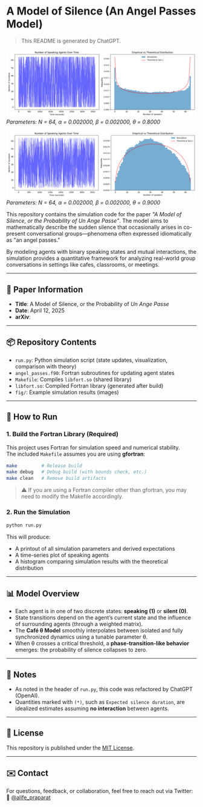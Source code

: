 # A Model of Silence (An Angel Passes Model)

> This README is generated by ChatGPT.

![Simulation Image (θ = 0.8000)](fig/simulation_theta_0800.png)  
*Parameters: N = 64, α = 0.002000, β = 0.002000, θ = 0.8000*

![Simulation Image (θ = 0.9000)](fig/simulation_theta_0900.png)  
*Parameters: N = 64, α = 0.002000, β = 0.002000, θ = 0.9000*

This repository contains the simulation code for the paper *"A Model of Silence, or the Probability of Un Ange Passe"*. The model aims to mathematically describe the sudden silence that occasionally arises in co-present conversational groups—phenomena often expressed idiomatically as "an angel passes."

By modeling agents with binary speaking states and mutual interactions, the simulation provides a quantitative framework for analyzing real-world group conversations in settings like cafes, classrooms, or meetings.

---

## 🧠 Paper Information

- **Title**: A Model of Silence, or the Probability of *Un Ange Passe*
- **Date**: April 12, 2025
- **arXiv**: 

---

## 📦 Repository Contents

- `run.py`: Python simulation script (state updates, visualization, comparison with theory)
- `angel_passes.f90`: Fortran subroutines for updating agent states
- `Makefile`: Compiles `libfort.so` (shared library)
- `libfort.so`: Compiled Fortran library (generated after build)
- `fig/`: Example simulation results (images)

---

## 🚀 How to Run

### 1. Build the Fortran Library (Required)

This project uses Fortran for simulation speed and numerical stability.  
The included `Makefile` assumes you are using **gfortran**:

```bash
make         # Release build
make debug   # Debug build (with bounds check, etc.)
make clean   # Remove build artifacts
```

> ⚠️ If you are using a Fortran compiler other than gfortran, you may need to modify the Makefile accordingly.

### 2. Run the Simulation

```bash
python run.py
```

This will produce:
- A printout of all simulation parameters and derived expectations
- A time-series plot of speaking agents
- A histogram comparing simulation results with the theoretical distribution

---

## 📊 Model Overview

- Each agent is in one of two discrete states: **speaking (1)** or **silent (0)**.
- State transitions depend on the agent’s current state and the influence of surrounding agents (through a weighted matrix).
- The **Café θ Model** smoothly interpolates between isolated and fully synchronized dynamics using a tunable parameter θ.
- When θ crosses a critical threshold, a **phase-transition-like behavior** emerges: the probability of silence collapses to zero.

---

## 📝 Notes

- As noted in the header of `run.py`, this code was refactored by ChatGPT (OpenAI).
- Quantities marked with `(*)`, such as `Expected silence duration`, are idealized estimates assuming **no interaction** between agents.

---

## 📖 License

This repository is published under the [MIT License](./LICENSE).  

---

## ✉️ Contact

For questions, feedback, or collaboration, feel free to reach out via Twitter:  
🔗 [@alife_praparat](https://twitter.com/alife_praparat)

